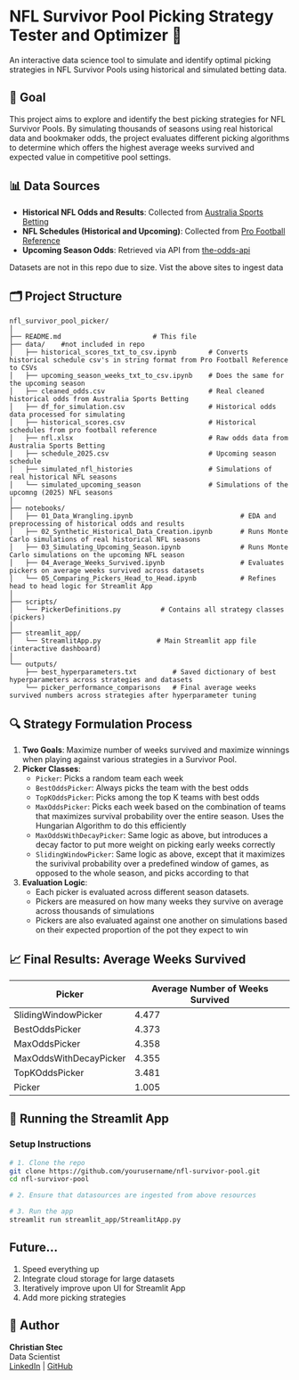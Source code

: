# NFL Survivor Pool Picking Strategy Tester and Optimizer 🏈
An interactive data science tool to simulate and identify optimal picking strategies in NFL Survivor Pools using historical and simulated betting data.


## 🎯 Goal

This project aims to explore and identify the best picking strategies for NFL Survivor Pools. By simulating thousands of seasons using real historical data and bookmaker odds, the project evaluates different picking algorithms to determine which offers the highest average weeks survived and expected value in competitive pool settings.


## 📊 Data Sources

- **Historical NFL Odds and Results**: Collected from [Australia Sports Betting](https://www.aussportsbetting.com/data/historical-nfl-results-and-odds-data/)
- **NFL Schedules (Historical and Upcoming)**: Collected from [Pro Football Reference](https://www.pro-football-reference.com/years/2024/games.htm)
- **Upcoming Season Odds**: Retrieved via API from [the-odds-api](https://the-odds-api.com)

Datasets are not in this repo due to size. Vist the above sites to ingest data


## 🗂️ Project Structure
```plaintext
nfl_survivor_pool_picker/
│
├── README.md                       # This file
├── data/    #not included in repo
│   ├── historical_scores_txt_to_csv.ipynb        # Converts historical schedule csv's in string format from Pro Football Reference to CSVs
│   ├── upcoming_season_weeks_txt_to_csv.ipynb    # Does the same for the upcoming season
│   ├── cleaned_odds.csv                          # Real cleaned historical odds from Australia Sports Betting
│   ├── df_for_simulation.csv                     # Historical odds data processed for simulating
│   ├── historical_scores.csv                     # Historical schedules from pro football reference
│   ├── nfl.xlsx                                  # Raw odds data from Australia Sports Betting
│   ├── schedule_2025.csv                         # Upcoming season schedule
│   ├── simulated_nfl_histories                   # Simulations of real historical NFL seasons
│   └── simulated_upcoming_season                 # Simulations of the upcomng (2025) NFL seasons
│
├── notebooks/
│   ├── 01_Data_Wrangling.ipynb                           # EDA and preprocessing of historical odds and results
│   ├── 02_Synthetic_Historical_Data_Creation.ipynb       # Runs Monte Carlo simulations of real historical NFL seasons
│   ├── 03_Simulating_Upcoming_Season.ipynb               # Runs Monte Carlo simulations on the upcoming NFL season 
│   ├── 04_Average_Weeks_Survived.ipynb                   # Evaluates pickers on average weeks survived across datasets
│   └── 05_Comparing_Pickers_Head_to_Head.ipynb           # Refines head to head logic for Streamlit App
│
├── scripts/
│   └── PickerDefinitions.py          # Contains all strategy classes (pickers)
│
├── streamlit_app/
│   └── StreamlitApp.py              # Main Streamlit app file (interactive dashboard)
│   
└── outputs/
    ├── best_hyperparameters.txt         # Saved dictionary of best hyperparameters across strategies and datasets
    └── picker_performance_comparisons   # Final average weeks survived numbers across strategies after hyperparameter tuning
```


## 🔍 Strategy Formulation Process

1. **Two Goals**: Maximize number of weeks survived and maximize winnings when playing against various strategies in a Survivor Pool.
2. **Picker Classes**:
    - `Picker`: Picks a random team each week
    - `BestOddsPicker`: Always picks the team with the best odds
    - `TopKOddsPicker`: Picks among the top K teams with best odds
    - `MaxOddsPicker`: Picks each week based on the combination of teams that maximizes survival probability over the entire season. Uses the Hungarian Algorithm to do this efficiently
    - `MaxOddsWithDecayPicker`: Same logic as above, but introduces a decay factor to put more weight on picking early weeks correctly
    - `SlidingWindowPicker`: Same logic as above, except that it maximizes the surivival probability over a predefined window of games, as opposed to the whole season, and picks according to that
3. **Evaluation Logic**:
    - Each picker is evaluated across different season datasets.
    - Pickers are measured on how many weeks they survive on average across thousands of simulations 
    - Pickers are also evaluated against one another on simulations based on their expected proportion of the pot they expect to win

## 📈 Final Results: Average Weeks Survived

| Picker                  | Average Number of Weeks Survived |
|-------------------------|----------------------------------|
| SlidingWindowPicker     | 4.477                            |
| BestOddsPicker          | 4.373                            |
| MaxOddsPicker           | 4.358                            |
| MaxOddsWithDecayPicker  | 4.355                            |
| TopKOddsPicker          | 3.481                            |
| Picker                  | 1.005                            |



## 🚀 Running the Streamlit App

### Setup Instructions

```bash
# 1. Clone the repo
git clone https://github.com/yourusername/nfl-survivor-pool.git
cd nfl-survivor-pool

# 2. Ensure that datasources are ingested from above resources

# 3. Run the app
streamlit run streamlit_app/StreamlitApp.py
```

## Future...

1. Speed everything up
2. Integrate cloud storage for large datasets
3. Iteratively improve upon UI for Streamlit App
4. Add more picking strategies


## 👤 Author

**Christian Stec**  
Data Scientist  
[LinkedIn](https://linkedin.com/in/christian-stec) | [GitHub](https://github.com/cstec15)
